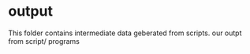 

# output

This folder contains intermediate data geberated from scripts.
our outpt from script/ programs